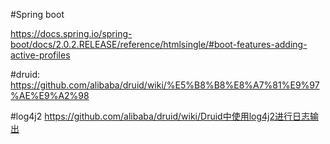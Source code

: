 #Spring boot   

https://docs.spring.io/spring-boot/docs/2.0.2.RELEASE/reference/htmlsingle/#boot-features-adding-active-profiles

#druid:
https://github.com/alibaba/druid/wiki/%E5%B8%B8%E8%A7%81%E9%97%AE%E9%A2%98

#log4j2
https://github.com/alibaba/druid/wiki/Druid中使用log4j2进行日志输出

